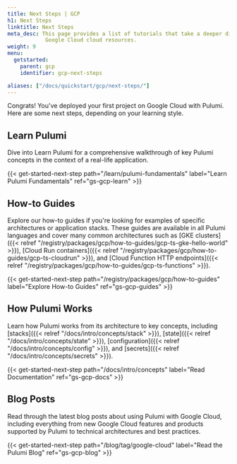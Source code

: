 ```yaml
---
title: Next Steps | GCP
h1: Next Steps
linktitle: Next Steps
meta_desc: This page provides a list of tutorials that take a deeper dive into
            Google Cloud cloud resources.
weight: 9
menu:
  getstarted:
    parent: gcp
    identifier: gcp-next-steps

aliases: ["/docs/quickstart/gcp/next-steps/"]
---
```


Congrats! You've deployed your first project on Google Cloud with Pulumi. Here are some next steps, depending on your learning style.

## Learn Pulumi

Dive into Learn Pulumi for a comprehensive walkthrough of key Pulumi concepts in the context of a real-life application.

{{< get-started-next-step path="/learn/pulumi-fundamentals" label="Learn Pulumi Fundamentals" ref="gs-gcp-learn" >}}

## How-to Guides

Explore our how-to guides if you're looking for examples of specific architectures or application stacks. These guides are available in all Pulumi languages and cover many common architectures such as [GKE clusters]({{< relref "/registry/packages/gcp/how-to-guides/gcp-ts-gke-hello-world" >}}), [Cloud Run containers]({{< relref "/registry/packages/gcp/how-to-guides/gcp-ts-cloudrun" >}}), and [Cloud Function HTTP endpoints]({{< relref "/registry/packages/gcp/how-to-guides/gcp-ts-functions" >}}).

{{< get-started-next-step path="/registry/packages/gcp/how-to-guides" label="Explore How-to Guides" ref="gs-gcp-guides" >}}

## How Pulumi Works

Learn how Pulumi works from its architecture to key concepts, including [stacks]({{< relref "/docs/intro/concepts/stack" >}}), [state]({{< relref "/docs/intro/concepts/state" >}}), [configuration]({{< relref "/docs/intro/concepts/config" >}}), and [secrets]({{< relref "/docs/intro/concepts/secrets" >}}).

{{< get-started-next-step path="/docs/intro/concepts" label="Read Documentation" ref="gs-gcp-docs" >}}

## Blog Posts

Read through the latest blog posts about using Pulumi with Google Cloud, including everything from new Google Cloud features and products supported by Pulumi to technical architectures and best practices.

{{< get-started-next-step path="/blog/tag/google-cloud" label="Read the Pulumi Blog" ref="gs-gcp-blog" >}}
